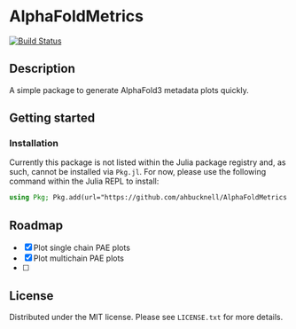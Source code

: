# AlphaFoldMetrics

[![Build Status](https://github.com/ahbucknell/AlphaFoldMetrics.jl/actions/workflows/CI.yml/badge.svg?branch=main)](https://github.com/ahbucknell/AlphaFoldMetrics.jl/actions/workflows/CI.yml?query=branch%3Amain)

## Description
A simple package to generate AlphaFold3 metadata plots quickly.

## Getting started
### Installation
Currently this package is not listed within the Julia package registry and, as such, cannot be installed via `Pkg.jl`. For now, please use the following command within the Julia REPL to install:
```jl
using Pkg; Pkg.add(url="https://github.com/ahbucknell/AlphaFoldMetrics.jl")
```
## Roadmap
- [x] Plot single chain PAE plots
- [x] Plot multichain PAE plots
- [ ] 
## License
Distributed under the MIT license. Please see `LICENSE.txt` for more details.
